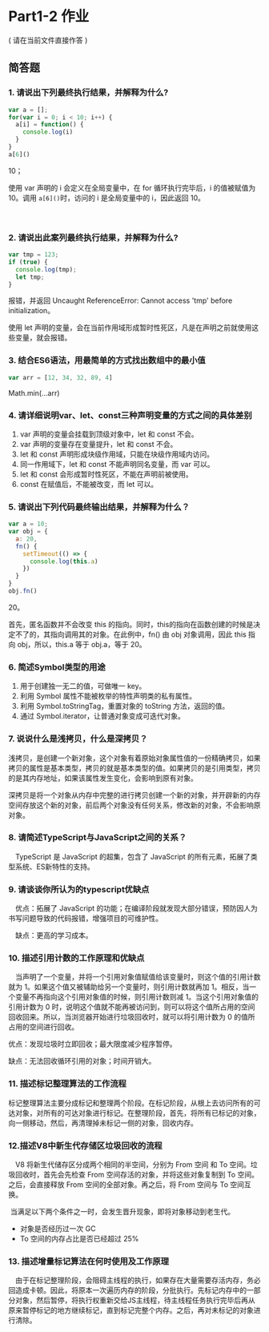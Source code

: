 # Part1-2 作业

( 请在当前文件直接作答 )

## 简答题

### 1. 请说出下列最终执行结果，并解释为什么?

```javascript
var a = [];
for(var i = 0; i < 10; i++) {
  a[i] = function() {
    console.log(i)
  }
}
a[6]()
```

10；

使用 var 声明的 i 会定义在全局变量中，在 for 循环执行完毕后，i 的值被赋值为10。调用 `a[6]()`时，访问的 i 是全局变量中的 i，因此返回 10。

　

### 2. 请说出此案列最终执行结果，并解释为什么?

```javascript
var tmp = 123;
if (true) {
  console.log(tmp);
  let tmp;
}
```

报错，并返回 Uncaught ReferenceError: Cannot access 'tmp' before initialization。

使用 let 声明的变量，会在当前作用域形成暂时性死区，凡是在声明之前就使用这些变量，就会报错。　

### 3. 结合ES6语法，用最简单的方式找出数组中的最小值

```javascript
var arr = [12, 34, 32, 89, 4]
```

Math.min(...arr)

### 4. 请详细说明var、let、const三种声明变量的方式之间的具体差别

1. var 声明的变量会挂载到顶级对象中，let 和 const 不会。
2. var 声明的变量存在变量提升，let 和 const 不会。
3. let 和 const 声明形成块级作用域，只能在块级作用域内访问。
4. 同一作用域下，let 和 const 不能声明同名变量，而 var 可以。
5. let 和 const 会形成暂时性死区，不能在声明前被使用。
6. const 在赋值后，不能被改变，而 let 可以。

### 5. 请说出下列代码最终输出结果，并解释为什么？

```javascript
var a = 10;
var obj = {
  a: 20,
  fn() {
    setTimeout(() => {
      console.log(this.a)
    })
  }
}
obj.fn()
```

20。

首先，匿名函数并不会改变 this 的指向。同时，this的指向在函数创建的时候是决定不了的，其指向调用其的对象。在此例中，fn() 由 obj 对象调用，因此 this 指向 obj，所以，this.a 等于 obj.a，等于 20。

### 6. 简述Symbol类型的用途

1. 用于创建独一无二的值，可做唯一 key。
2. 利用 Symbol 属性不能被枚举的特性声明类的私有属性。
3. 利用 Symbol.toStringTag，重置对象的 toString 方法，返回的值。
4. 通过 Symbol.iterator，让普通对象变成可迭代对象。

### 7. 说说什么是浅拷贝，什么是深拷贝？

浅拷贝，是创建一个新对象，这个对象有着原始对象属性值的一份精确拷贝，如果拷贝的属性是基本类型，拷贝的就是基本类型的值。如果拷贝的是引用类型，拷贝的是其内存地址，如果该属性发生变化，会影响到原有对象。

深拷贝是将一个对象从内存中完整的进行拷贝创建一个新的对象，并开辟新的内存空间存放这个新的对象，前后两个对象没有任何关系，修改新的对象，不会影响原对象。

### 8. 请简述TypeScript与JavaScript之间的关系？

　TypeScript 是 JavaScript 的超集，包含了 JavaScript 的所有元素，拓展了类型系统、ES新特性的支持。

### 9. 请谈谈你所认为的typescript优缺点

　优点：拓展了 JavaScript 的功能；在编译阶段就发现大部分错误，预防因人为书写问题导致的代码报错，增强项目的可维护性。

　缺点：更高的学习成本。

### 10. 描述引用计数的工作原理和优缺点

　当声明了一个变量，并将一个引用对象值赋值给该变量时，则这个值的引用计数就为 1。如果这个值又被辅助给另一个变量时，则引用计数就再加 1。相反，当一个变量不再指向这个引用对象值的时候，则引用计数则减 1。当这个引用对象值的引用计数为 0 时，说明这个值就不能再被访问到，则可以将这个值所占用的空间回收回来。所以，当浏览器开始进行垃圾回收时，就可以将引用计数为 0 的值所占用的空间进行回收。

优点：发现垃圾时立即回收；最大限度减少程序暂停。

缺点：无法回收循环引用的对象；时间开销大。

### 11. 描述标记整理算法的工作流程

​	标记整理算法主要分成标记和整理两个阶段。在标记阶段，从根上去访问所有的可达对象，对所有的可达对象进行标记。在整理阶段，首先，将所有已标记的对象，向一侧移动，然后，再清理掉未标记一侧的对象，回收内存。　

### 12.描述V8中新生代存储区垃圾回收的流程

　V8 将新生代储存区分成两个相同的半空间，分别为 From 空间 和 To 空间。垃圾回收时，首先会先检查 From 空间存活的对象，并将这些对象复制到 To 空间。之后，会直接释放 From 空间的全部对象。再之后，将 From 空间与 To 空间互换。

​	当满足以下两个条件之一时，会发生晋升现象，即将对象移动到老生代。

- 对象是否经历过一次 GC
- To 空间的内存占比是否已经超过 25%

### 13. 描述增量标记算法在何时使用及工作原理

　由于在标记整理阶段，会阻碍主线程的执行，如果存在大量需要存活内存，务必回造成卡顿。因此，将原本一次遍历内存的阶段，分批执行。先标记内存中的一部分对象，然后暂停，将执行权重新交给JS主线程，待主线程任务执行完毕后再从原来暂停标记的地方继续标记，直到标记完整个内存。之后，再对未标记的对象进行清除。



　